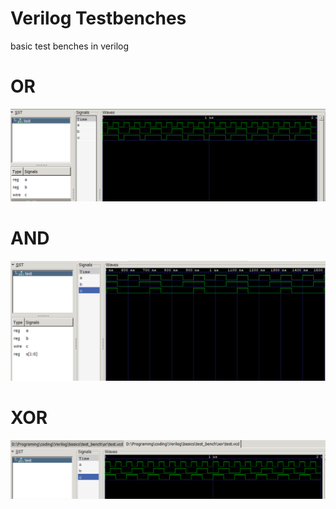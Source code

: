 # Verilog Testbenches 
basic test benches in verilog 

# OR
<img src="https://raw.githubusercontent.com/8G6/test_bench/main/or/or.png">

# AND
<img src="https://raw.githubusercontent.com/8G6/test_bench/main/and/wave.png">

# XOR
<img src="https://raw.githubusercontent.com/8G6/test_bench/main/xor/xor.png">
